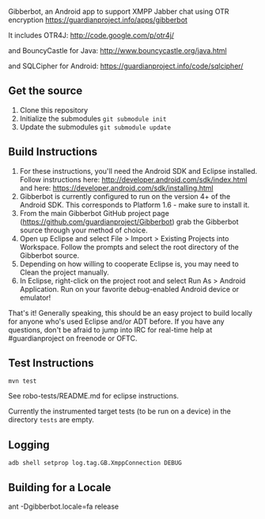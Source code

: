 Gibberbot, an Android app to support XMPP Jabber chat using OTR encryption
https://guardianproject.info/apps/gibberbot

It includes OTR4J:
http://code.google.com/p/otr4j/

and BouncyCastle for Java:
http://www.bouncycastle.org/java.html

and SQLCipher for Android:
https://guardianproject.info/code/sqlcipher/

## Get the source
1. Clone this repository
2. Initialize the submodules `git submodule init`
3. Update the submodules `git submodule update`

## Build Instructions
1. For these instructions, you'll need the Android SDK and Eclipse installed. Follow instructions here: http://developer.android.com/sdk/index.html and here: https://developer.android.com/sdk/installing.html
2. Gibberbot is currently configured to run on the version 4+ of the Android SDK. This corresponds to Platform 1.6 - make sure to install it.
3. From the main Gibberbot GitHub project page (https://github.com/guardianproject/Gibberbot) grab the Gibberbot source through your method of choice.
4. Open up Eclipse and select File > Import > Existing Projects into Workspace. Follow the prompts and select the root directory of the Gibberbot source.
5. Depending on how willing to cooperate Eclipse is, you may need to Clean the project manually.
6. In Eclipse, right-click on the project root and select Run As > Android Application. Run on your favorite debug-enabled Android device or emulator!

That's it! Generally speaking, this should be an easy project to build locally for anyone who's used Eclipse and/or ADT before. If you have any questions, don't be afraid to jump into IRC for real-time help at #guardianproject on freenode or OFTC.

## Test Instructions

`mvn test`

See robo-tests/README.md for eclipse instructions.

Currently the instrumented target tests (to be run on a device) in the directory `tests` are empty.

## Logging

`adb shell setprop log.tag.GB.XmppConnection DEBUG`

## Building for a Locale

ant -Dgibberbot.locale=fa release
